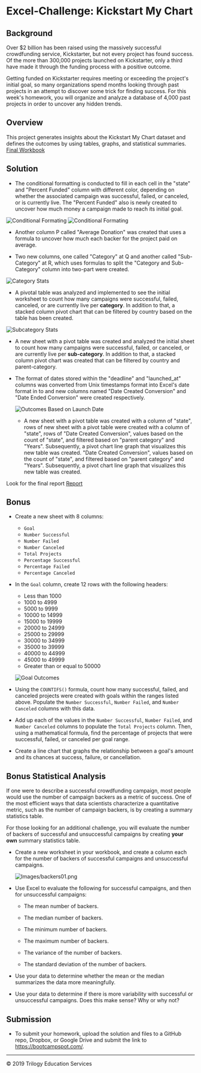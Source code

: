 # Excel-Challenge: Kickstart My Chart

## Background

Over $2 billion has been raised using the massively successful crowdfunding service, Kickstarter, but not every project has found success. Of the more than 300,000 projects launched on Kickstarter, only a third have made it through the funding process with a positive outcome.

Getting funded on Kickstarter requires meeting or exceeding the project's initial goal, so many organizations spend months looking through past projects in an attempt to discover some trick for finding success. For this week's homework, you will organize and analyze a database of 4,000 past projects in order to uncover any hidden trends.

## Overview

This project generates insights about the Kickstart My Chart dataset and defines the outcomes by using tables, graphs, and statistical summaries.
[Final Workbook](./excel-challenge.xlsx)


## Solution 

* The conditional formatting is conducted to fill in each cell in the "state" and "Percent Funded" column with different color, depending on whether the associated campaign was successful, failed, or canceled, or is currently live. The "Percent Funded" also is newly created to uncover how much money a campaign made to reach its initial goal.

![Conditional Formating](images/Conditional_formating1.png) ![Conditional Formating](images/Conditional_formation2.png)

  * Another column P called "Average Donation" was created that uses a formula to uncover how much each backer for the project paid on average.

  * Two new columns, one called "Category" at Q and another called "Sub-Category" at R, which uses formulas to split the "Category and Sub-Category" column into two-part were created. 

  ![Category Stats](images/Outcome_based_on_category.PNG)

  *  A pivotal table was analyzed and implemented to see the initial worksheet to count how many campaigns were successful, failed, canceled, or are currently live per **category**. In addition to that, a stacked column pivot chart that can be filtered by country based on the table has been created.

  ![Subcategory Stats](images/Outcome_based_on_sub_category.PNG)

  * A new sheet with a pivot table was created and analyzed the initial sheet to count how many campaigns were successful, failed, or canceled, or are currently live per **sub-category**. In addition to that, a stacked column pivot chart was created that can be filtered by country and parent-category.

* The format of dates stored within the "deadline" and "launched_at" columns was converted from Unix timestamps format into Excel's date format in to and new columns named "Date Created Conversion" and "Date Ended Conversion" were created respectively.

  ![Outcomes Based on Launch Date](images//LaunchDateOutcomes.PNG)

  * A new sheet with a pivot table was created with a column of "state", rows of new sheet with a pivot table were created with a column of "state", rows of "Date Created Conversion", values based on the count of "state", and filtered based on "parent category" and "Years". Subsequently, a pivot chart line graph that visualizes this new table was created. "Date Created Conversion", values based on the count of "state", and filtered based on "parent category" and "Years". Subsequently, a pivot chart line graph that visualizes this new table was created.

Look for the final report  [Report](./Report.doc)
## Bonus

* Create a new sheet with 8 columns:

  * `Goal`
  * `Number Successful`
  * `Number Failed`
  * `Number Canceled`
  * `Total Projects`
  * `Percentage Successful`
  * `Percentage Failed`
  * `Percentage Canceled`

* In the `Goal` column, create 12 rows with the following headers:

  * Less than 1000
  * 1000 to 4999
  * 5000 to 9999
  * 10000 to 14999
  * 15000 to 19999
  * 20000 to 24999
  * 25000 to 29999
  * 30000 to 34999
  * 35000 to 39999
  * 40000 to 44999
  * 45000 to 49999
  * Greater than or equal to 50000

  ![Goal Outcomes](Images/GoalOutcomes.PNG)

* Using the `COUNTIFS()` formula, count how many successful, failed, and canceled projects were created with goals within the ranges listed above. Populate the `Number Successful`, `Number Failed`, and `Number Canceled` columns with this data.

* Add up each of the values in the `Number Successful`, `Number Failed`, and `Number Canceled` columns to populate the `Total Projects` column. Then, using a mathematical formula, find the percentage of projects that were successful, failed, or canceled per goal range.

* Create a line chart that graphs the relationship between a goal's amount and its chances at success, failure, or cancellation.

## Bonus Statistical Analysis

If one were to describe a successful crowdfunding campaign, most people would use the number of campaign backers as a metric of success. One of the most efficient ways that data scientists characterize a quantitative metric, such as the number of campaign backers, is by creating a summary statistics table.

For those looking for an additional challenge, you will evaluate the number of backers of successful and unsuccessful campaigns by creating **your own** summary statistics table.

* Create a new worksheet in your workbook, and create a column each for the number of backers of successful campaigns and unsuccessful campaigns.

  ![Images/backers01.png](Images/backers01.png)

* Use Excel to evaluate the following for successful campaigns, and then for unsuccessful campaigns:

  * The mean number of backers.

  * The median number of backers.

  * The minimum number of backers.

  * The maximum number of backers.

  * The variance of the number of backers.

  * The standard deviation of the number of backers.

* Use your data to determine whether the mean or the median summarizes the data more meaningfully.

* Use your data to determine if there is more variability with successful or unsuccessful campaigns. Does this make sense? Why or why not?

## Submission

* To submit your homework, upload the solution and files to a GitHub repo, Dropbox, or Google Drive and submit the link to <https://bootcampspot.com/>.

- - -

© 2019 Trilogy Education Services
